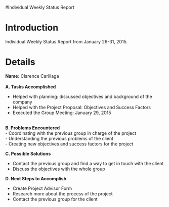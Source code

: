 #Individual Weekly Status Report

# Introduction #

Individual Weekly Status Report from January 26-31, 2015.


# Details #
**Name:** Clarence Carillaga <br><br>
<b>A. Tasks Accomplished</b><br>
- Helped with planning: discussed objectives and background of the company<br>
- Helped with the Project Proposal: Objectives and Success Factors<br>
- Executed the Group Meeting: January 29, 2015<br>
<br>
<b>B. Problems Encountered</b><br>
- Coordinating with the previous group in charge of the project <br>
- Understanding the previous problems of the client<br>
- Creating new objectives and success factors for the project<br>

<b>C. Possible Solutions</b><br>
- Contact the previous group and find a way to get in touch with the client<br>
- Discuss the objectives with the whole group<br>

<b>D. Next Steps to Accomplish</b><br>
- Create Project Advisor Form<br>
- Research more about the process of the project<br>
- Contact the previous group for the client <br>
